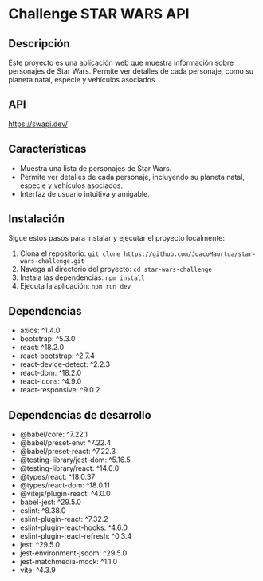 # Challenge STAR WARS API

## Descripción

Este proyecto es una aplicación web que muestra información sobre personajes de Star Wars. Permite ver detalles de cada personaje, como su planeta natal, especie y vehículos asociados.

## API

https://swapi.dev/

## Características

- Muestra una lista de personajes de Star Wars.
- Permite ver detalles de cada personaje, incluyendo su planeta natal, especie y vehículos asociados.
- Interfaz de usuario intuitiva y amigable.

## Instalación

Sigue estos pasos para instalar y ejecutar el proyecto localmente:

1. Clona el repositorio: `git clone https://github.com/JoacoMaurtua/star-wars-challenge.git`
2. Navega al directorio del proyecto: `cd star-wars-challenge`
3. Instala las dependencias: `npm install`
4. Ejecuta la aplicación: `npm run dev`

## Dependencias

- axios: ^1.4.0
- bootstrap: ^5.3.0
- react: ^18.2.0
- react-bootstrap: ^2.7.4
- react-device-detect: ^2.2.3
- react-dom: ^18.2.0
- react-icons: ^4.9.0
- react-responsive: ^9.0.2

## Dependencias de desarrollo

- @babel/core: ^7.22.1
- @babel/preset-env: ^7.22.4
- @babel/preset-react: ^7.22.3
- @testing-library/jest-dom: ^5.16.5
- @testing-library/react: ^14.0.0
- @types/react: ^18.0.37
- @types/react-dom: ^18.0.11
- @vitejs/plugin-react: ^4.0.0
- babel-jest: ^29.5.0
- eslint: ^8.38.0
- eslint-plugin-react: ^7.32.2
- eslint-plugin-react-hooks: ^4.6.0
- eslint-plugin-react-refresh: ^0.3.4
- jest: ^29.5.0
- jest-environment-jsdom: ^29.5.0
- jest-matchmedia-mock: ^1.1.0
- vite: ^4.3.9

